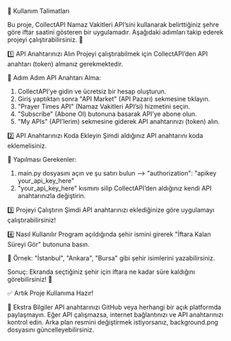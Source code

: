 📌 Kullanım Talimatları

Bu proje, CollectAPI Namaz Vakitleri API’sini kullanarak belirttiğiniz şehre göre iftar saatini gösteren bir uygulamadır.
Aşağıdaki adımları takip ederek projeyi çalıştırabilirsiniz. 🚀

1️⃣ API Anahtarınızı Alın
Projeyi çalıştırabilmek için CollectAPI’den API anahtarı (token) almanız gerekmektedir.

🔹 Adım Adım API Anahtarı Alma:
1. CollectAPI’ye gidin ve ücretsiz bir hesap oluşturun.
2. Giriş yaptıktan sonra "API Market" (API Pazarı) sekmesine tıklayın.
3. "Prayer Times API" (Namaz Vakitleri API’si) hizmetini seçin.
4. "Subscribe" (Abone Ol) butonuna basarak API’ye abone olun.
5. "My APIs" (API’lerim) sekmesine giderek API anahtarınızı (token) alın.


2️⃣ API Anahtarınızı Koda Ekleyin
Şimdi aldığınız API anahtarını koda eklemelisiniz.

🔹 Yapılması Gerekenler:
1. main.py dosyasını açın ve şu satırı bulun --> "authorization": "apikey your_api_key_here"
2. "your_api_key_here" kısmını silip CollectAPI’den aldığınız kendi API anahtarınızla değiştirin.


3️⃣ Projeyi Çalıştırın
Şimdi API anahtarınızı eklediğinize göre uygulamayı çalıştırabilirsiniz! 


4️⃣ Nasıl Kullanılır
Program açıldığında şehir ismini girerek "İftara Kalan Süreyi Gör" butonuna basın.

📌 Örnek: "İstanbul", "Ankara", "Bursa" gibi şehir isimlerini yazabilirsiniz.

Sonuç: Ekranda seçtiğiniz şehir için iftara ne kadar süre kaldığını görebilirsiniz! 🚀

✅ Artık Proje Kullanıma Hazır!


📌 Ekstra Bilgiler
API anahtarınızı GitHub veya herhangi bir açık platformda paylaşmayın.
Eğer API çalışmazsa, internet bağlantınızı ve API anahtarınızı kontrol edin.
Arka plan resmini değiştirmek istiyorsanız, background.png dosyasını güncelleyebilirsiniz.

